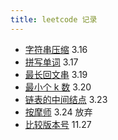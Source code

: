 ```yaml
---
title: leetcode 记录
---
```


- [字符串压缩](https://leetcode-cn.com/problems/compress-string-lcci/) 3.16
- [拼写单词](https://leetcode-cn.com/problems/find-words-that-can-be-formed-by-characters/) 3.17
- [最长回文串](https://leetcode-cn.com/problems/longest-palindrome/) 3.19
- [最小个 k 数](https://leetcode-cn.com/problems/zui-xiao-de-kge-shu-lcof/) 3.20
- [链表的中间结点](https://leetcode-cn.com/problems/middle-of-the-linked-list/) 3.23
- [按摩师](https://leetcode-cn.com/problems/the-masseuse-lcci/) 3.24 放弃
- [比较版本号](https://leetcode-cn.com/problems/compare-version-numbers/submissions/) 11.27
